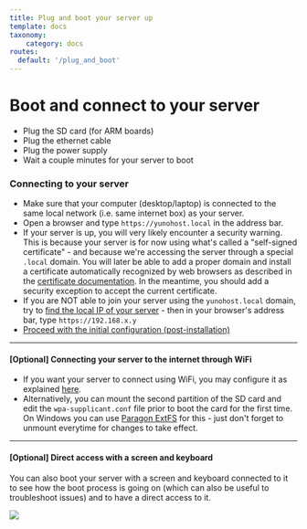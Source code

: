 ```yaml
---
title: Plug and boot your server up
template: docs
taxonomy:
    category: docs
routes:
  default: '/plug_and_boot'
---
```


# Boot and connect to your server

* Plug the SD card (for ARM boards)
* Plug the ethernet cable
* Plug the power supply
* Wait a couple minutes for your server to boot

### Connecting to your server

* Make sure that your computer (desktop/laptop) is connected to the same local network (i.e. same internet box) as your server.
* Open a browser and type `https://yunohost.local` in the address bar.
* If your server is up, you will very likely encounter a security warning. This is because your server is for now using what's called a "self-signed certificate" - and because we're accessing the server through a special `.local` domain. You will later be able to add a proper domain and install a certificate automatically recognized by web browsers as described in the [certificate documentation](/certificate). In the meantime, you should add a security exception to accept the current certificate.
* If you are NOT able to join your server using the `yunohost.local` domain, try to [find the local IP of your server](/finding_the_local_ip) - then in your browser's address bar, type `https://192.168.x.y`
* [Proceed with the initial configuration (post-installation)](/postinstall)

--- 

#### [Optional] Connecting your server to the internet through WiFi

* If you want your server to connect using WiFi, you may configure it as explained [here](https://www.raspberrypi.org/documentation/configuration/wireless/wireless-cli.md).
* Alternatively, you can mount the second partition of the SD card and edit the `wpa-supplicant.conf` file prior to boot the card for the first time. On Windows you can use [Paragon ExtFS](https://www.paragon-software.com/home/extfs-windows/) for this - just don't forget to unmount everytime for changes to take effect.

---

#### [Optional] Direct access with a screen and keyboard

You can also boot your server with a screen and keyboard connected to it to see how the boot process is going on (which can also be useful to troubleshoot issues) and to have a direct access to it.

![](image://boot_screen.png)
